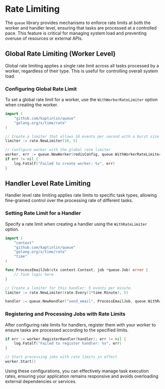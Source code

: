 # Rate Limiting

The `queue` library provides mechanisms to enforce rate limits at both the worker and handler level, ensuring that tasks are processed at a controlled pace. This feature is critical for managing system load and preventing overuse of resources or external APIs.

## Global Rate Limiting (Worker Level)

Global rate limiting applies a single rate limit across all tasks processed by a worker, regardless of their type. This is useful for controlling overall system load.

### Configuring Global Rate Limit

To set a global rate limit for a worker, use the `WithWorkerRateLimiter` option when creating the worker.

```go
import (
    "github.com/kaptinlin/queue"
    "golang.org/x/time/rate"
)

// Create a limiter that allows 10 events per second with a burst size of 5.
limiter := rate.NewLimiter(10, 5)

// Configure worker with the global rate limiter
worker, err := queue.NewWorker(redisConfig, queue.WithWorkerRateLimiter(limiter))
if err != nil {
    log.Fatalf("Failed to create worker: %v", err)
}
```

## Handler Level Rate Limiting

Handler level rate limiting applies rate limits to specific task types, allowing fine-grained control over the processing rate of different tasks.

### Setting Rate Limit for a Handler

Specify a rate limit when creating a handler using the `WithRateLimiter` option.

```go
import (
    "context"
    "github.com/kaptinlin/queue"
    "golang.org/x/time/rate"
    "time"
)

func ProcessEmailJob(ctx context.Context, job *queue.Job) error {
    // Task logic here
}

// Create a limiter for this handler: 5 events per minute.
limiter := rate.NewLimiter(rate.Every(1*time.Minute), 5)

handler := queue.NewHandler("send_email", ProcessEmailJob, queue.WithRateLimiter(limiter))
```

### Registering and Processing Jobs with Rate Limits

After configuring rate limits for handlers, register them with your worker to ensure tasks are processed according to the specified limits.

```go
if err := worker.RegisterHandler(handler); err != nil {
    log.Fatalf("Failed to register handler: %v", err)
}

// Start processing jobs with rate limits in effect
worker.Start()
```

Using these configurations, you can effectively manage task execution rates, ensuring your application remains responsive and avoids overloading external dependencies or services.